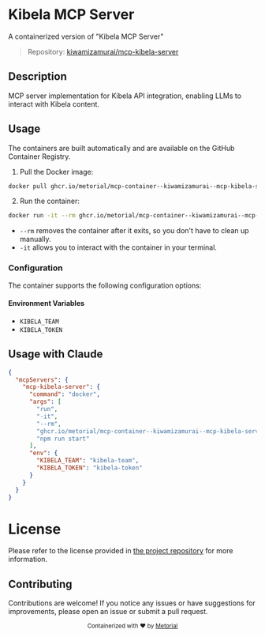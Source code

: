 
# Kibela MCP Server

A containerized version of "Kibela MCP Server"

> Repository: [kiwamizamurai/mcp-kibela-server](https://github.com/kiwamizamurai/mcp-kibela-server)

## Description

MCP server implementation for Kibela API integration, enabling LLMs to interact with Kibela content.


## Usage

The containers are built automatically and are available on the GitHub Container Registry.

1. Pull the Docker image:

```bash
docker pull ghcr.io/metorial/mcp-container--kiwamizamurai--mcp-kibela-server--mcp-kibela-server
```

2. Run the container:

```bash
docker run -it --rm ghcr.io/metorial/mcp-container--kiwamizamurai--mcp-kibela-server--mcp-kibela-server 
```

- `--rm` removes the container after it exits, so you don't have to clean up manually.
- `-it` allows you to interact with the container in your terminal.


### Configuration

The container supports the following configuration options:




#### Environment Variables

- `KIBELA_TEAM`
- `KIBELA_TOKEN`




## Usage with Claude

```json
{
  "mcpServers": {
    "mcp-kibela-server": {
      "command": "docker",
      "args": [
        "run",
        "-it",
        "--rm",
        "ghcr.io/metorial/mcp-container--kiwamizamurai--mcp-kibela-server--mcp-kibela-server",
        "npm run start"
      ],
      "env": {
        "KIBELA_TEAM": "kibela-team",
        "KIBELA_TOKEN": "kibela-token"
      }
    }
  }
}
```

# License

Please refer to the license provided in [the project repository](https://github.com/kiwamizamurai/mcp-kibela-server) for more information.

## Contributing

Contributions are welcome! If you notice any issues or have suggestions for improvements, please open an issue or submit a pull request.

<div align="center">
  <sub>Containerized with ❤️ by <a href="https://metorial.com">Metorial</a></sub>
</div>
  